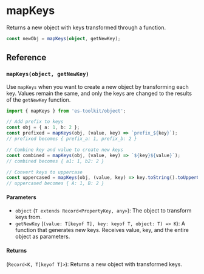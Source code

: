 # mapKeys

Returns a new object with keys transformed through a function.

```typescript
const newObj = mapKeys(object, getNewKey);
```

## Reference

### `mapKeys(object, getNewKey)`

Use `mapKeys` when you want to create a new object by transforming each key. Values remain the same, and only the keys are changed to the results of the `getNewKey` function.

```typescript
import { mapKeys } from 'es-toolkit/object';

// Add prefix to keys
const obj = { a: 1, b: 2 };
const prefixed = mapKeys(obj, (value, key) => `prefix_${key}`);
// prefixed becomes { prefix_a: 1, prefix_b: 2 }

// Combine key and value to create new keys
const combined = mapKeys(obj, (value, key) => `${key}${value}`);
// combined becomes { a1: 1, b2: 2 }

// Convert keys to uppercase
const uppercased = mapKeys(obj, (value, key) => key.toString().toUpperCase());
// uppercased becomes { A: 1, B: 2 }
```

#### Parameters

- `object` (`T extends Record<PropertyKey, any>`): The object to transform keys from.
- `getNewKey` (`(value: T[keyof T], key: keyof T, object: T) => K`): A function that generates new keys. Receives value, key, and the entire object as parameters.

#### Returns

(`Record<K, T[keyof T]>`): Returns a new object with transformed keys.
